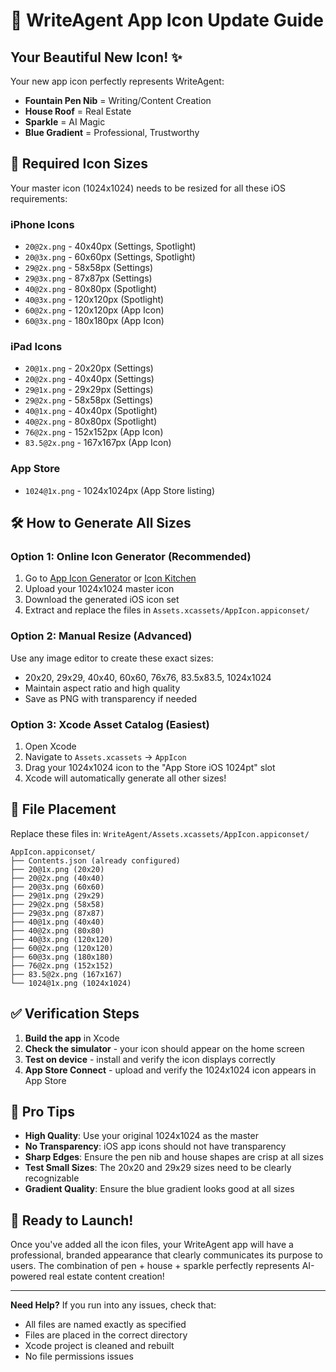 # 🎨 WriteAgent App Icon Update Guide

## Your Beautiful New Icon! ✨

Your new app icon perfectly represents WriteAgent:
- **Fountain Pen Nib** = Writing/Content Creation
- **House Roof** = Real Estate  
- **Sparkle** = AI Magic
- **Blue Gradient** = Professional, Trustworthy

## 📱 Required Icon Sizes

Your master icon (1024x1024) needs to be resized for all these iOS requirements:

### iPhone Icons
- `20@2x.png` - 40x40px (Settings, Spotlight)
- `20@3x.png` - 60x60px (Settings, Spotlight) 
- `29@2x.png` - 58x58px (Settings)
- `29@3x.png` - 87x87px (Settings)
- `40@2x.png` - 80x80px (Spotlight)
- `40@3x.png` - 120x120px (Spotlight)
- `60@2x.png` - 120x120px (App Icon)
- `60@3x.png` - 180x180px (App Icon)

### iPad Icons  
- `20@1x.png` - 20x20px (Settings)
- `20@2x.png` - 40x40px (Settings)
- `29@1x.png` - 29x29px (Settings)
- `29@2x.png` - 58x58px (Settings)
- `40@1x.png` - 40x40px (Spotlight)
- `40@2x.png` - 80x80px (Spotlight)
- `76@2x.png` - 152x152px (App Icon)
- `83.5@2x.png` - 167x167px (App Icon)

### App Store
- `1024@1x.png` - 1024x1024px (App Store listing)

## 🛠️ How to Generate All Sizes

### Option 1: Online Icon Generator (Recommended)
1. Go to [App Icon Generator](https://appicon.co/) or [Icon Kitchen](https://icon.kitchen/)
2. Upload your 1024x1024 master icon
3. Download the generated iOS icon set
4. Extract and replace the files in `Assets.xcassets/AppIcon.appiconset/`

### Option 2: Manual Resize (Advanced)
Use any image editor to create these exact sizes:
- 20x20, 29x29, 40x40, 60x60, 76x76, 83.5x83.5, 1024x1024
- Maintain aspect ratio and high quality
- Save as PNG with transparency if needed

### Option 3: Xcode Asset Catalog (Easiest)
1. Open Xcode
2. Navigate to `Assets.xcassets` → `AppIcon`
3. Drag your 1024x1024 icon to the "App Store iOS 1024pt" slot
4. Xcode will automatically generate all other sizes!

## 📁 File Placement

Replace these files in: `WriteAgent/Assets.xcassets/AppIcon.appiconset/`

```
AppIcon.appiconset/
├── Contents.json (already configured)
├── 20@1x.png (20x20)
├── 20@2x.png (40x40) 
├── 20@3x.png (60x60)
├── 29@1x.png (29x29)
├── 29@2x.png (58x58)
├── 29@3x.png (87x87)
├── 40@1x.png (40x40)
├── 40@2x.png (80x80)
├── 40@3x.png (120x120)
├── 60@2x.png (120x120)
├── 60@3x.png (180x180)
├── 76@2x.png (152x152)
├── 83.5@2x.png (167x167)
└── 1024@1x.png (1024x1024)
```

## ✅ Verification Steps

1. **Build the app** in Xcode
2. **Check the simulator** - your icon should appear on the home screen
3. **Test on device** - install and verify the icon displays correctly
4. **App Store Connect** - upload and verify the 1024x1024 icon appears in App Store

## 🎯 Pro Tips

- **High Quality**: Use your original 1024x1024 as the master
- **No Transparency**: iOS app icons should not have transparency
- **Sharp Edges**: Ensure the pen nib and house shapes are crisp at all sizes
- **Test Small Sizes**: The 20x20 and 29x29 sizes need to be clearly recognizable
- **Gradient Quality**: Ensure the blue gradient looks good at all sizes

## 🚀 Ready to Launch!

Once you've added all the icon files, your WriteAgent app will have a professional, branded appearance that clearly communicates its purpose to users. The combination of pen + house + sparkle perfectly represents AI-powered real estate content creation!

---

**Need Help?** If you run into any issues, check that:
- All files are named exactly as specified
- Files are placed in the correct directory
- Xcode project is cleaned and rebuilt
- No file permissions issues
